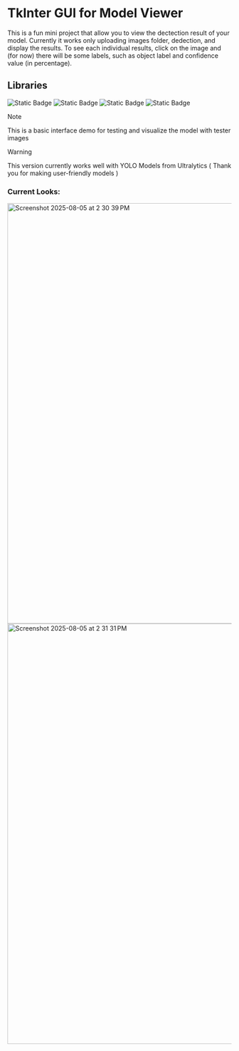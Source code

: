 # TkInter GUI for Model Viewer

This is a fun mini project that allow you to view the dectection result of your model. Currently it works only uploading images folder, dedection, and display the results.
To see each individual results, click on the image and (for now) there will be some labels, such as object label and confidence value (in percentage).

## Libraries
![Static Badge](https://img.shields.io/badge/tk_inter-blue)
![Static Badge](https://img.shields.io/badge/tkk_bootstrap-orange)
![Static Badge](https://img.shields.io/badge/PIL-pink)
![Static Badge](https://img.shields.io/badge/OpenCV-green)

> [!Note]
> This is a basic interface demo for testing and visualize the model with tester images

> [!Warning]
> This version currently works well with YOLO Models from Ultralytics ( Thank you for making user-friendly models )

### Current Looks:
<img width="1512" height="944" alt="Screenshot 2025-08-05 at 2 30 39 PM" src="https://github.com/user-attachments/assets/f15deb3f-554b-4203-9790-b8ddfb0aa1c9" />
<img width="1378" height="944" alt="Screenshot 2025-08-05 at 2 31 31 PM" src="https://github.com/user-attachments/assets/db9ea5a2-f77d-43e8-ad92-62d4a143b3b6" />
